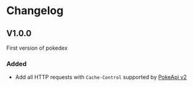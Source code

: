 # Changelog

## V1.0.0

First version of pokedex


### Added
- Add all HTTP requests with `Cache-Control` supported by [PokeApi v2](https://pokeapi.co/docs/v2.html/)